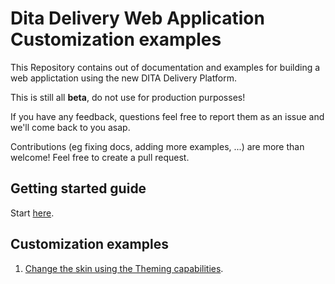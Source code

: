# Dita Delivery Web Application Customization examples

This Repository contains out of documentation and examples for building a web applictation using the new DITA Delivery Platform.

This is still all **beta**, do not use for production purposses!

If you have any feedback, questions feel free to report them as an issue and we'll come back to you asap.

Contributions (eg fixing docs, adding more examples, ...) are more than welcome! Feel free to create a pull request.

## Getting started guide

Start [here](./docs/Getting-started.md).

## Customization examples

1. [Change the skin using the Theming capabilities](./docs/customizing/Change-the-skin.md).